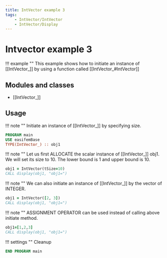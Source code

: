 ```yaml
---
title: IntVector example 3
tags:
    - IntVector/IntVector
    - IntVector/Display
---
```


# Intvector example 3

!!! example ""
    This example shows how to initiate an instance of [[IntVector_]] by using a function called [[IntVector_#IntVector]]

## Modules and classes

- [[IntVector_]]

## Usage

!!! note ""
    Initiate an instance of [[IntVector_]] by specifying size.

``` fortran
PROGRAM main
USE easifemBase
TYPE(IntVector_) :: obj1
```

!!! note ""
    Let us first ALLOCATE the scalar instance of [[IntVector_]] obj1. We will set its size to 10. The lower bound is 1 and upper bound is 10.

```fortran
obj1 = IntVector(tSize=10)
CALL display(obj1, "obj1=")
```

!!! note ""
    We can also initiate an instance of [[IntVector_]] by the vector of INTEGER.

```fortran
obj1 = IntVector([2, 3])
CALL display(obj1, "obj1=")
```

!!! note ""
   ASSIGNMENT OPERATOR can be used instead of calling above initiate method.

```fortran
obj1=[1,2,3]
CALL display(obj1, "obj1=")
```

!!! settings ""
    Cleanup

```fortran
END PROGRAM main
```
